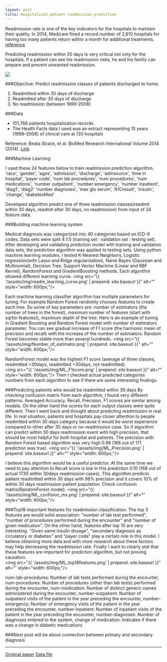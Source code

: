 ```yaml
---
layout: post
title: Hospitalized patient readmission prediction
---
```


Readmission rate is one of the key indicators for the hospitals to maintain their quality.
In 2014, Medicare fined a record number of 2,610 hospitals  for having too many patients return within a month for additional treatments.
[reference](http://kaiserhealthnews.org/news/medicare-readmissions-penalties-2015/)

Predicting readmission within 30 days is very critical not only for the hospitals. If a patient can see his readmission risks, he and his family can prepare and prevent unwanted readmission.

<img src="{{ '/assets/img/readmission.jpg' | prepend: site.baseurl }}">

###Objective: Predict readmission classes of patients discharged to home.

1. Readmitted within 30 days of discharge
2. Readmitted after 30 days of discharge
3. No readmission (between 1999-2008)


###Data

* 101,766 patients hospitalization records.
* The Health Facts data I used was an extract representing 10 years (1999–2008) of clinical care at 130 hospitals

Reference:
Beata Strack, et al.
BioMed Research International Volume 2014 (2014).
[Link](http://www.hindawi.com/journals/bmri/2014/781670/)


###Machine Learning

I used these 24 features below to train readmission prediction algorithm. 
'race', 'gender', 'ages', 'admission', 'discharge', 'admsource', 'time in hospital', 'payer code', 'num lab procedures', 'num procedures', 'num medications', 'number outpatient', 'number emergency', 'number inpatient', 'diag1', 'diag2' 'number diagnoses', 'max glu serum', 'A1Cresult', 'insulin', 'change', 'diabetesMed'


Developed algorithm predict one of three readmission classes(readmit within 30 days, readmit after 30 days, no readmission) from input of 24 feature data.

###Building machine learning system

Medical diagnosis was categorized into 40 categories based on ICD-9 codes. 
Data sets were split 4:1:5 (training set : validation set : testing set). After developing and validating prediction model with training and validation data sets, the prediction algorithm was applied to testing sets. Using python machine learning modules, I tested K-Nearest Neighbors, Logistic regression(with Lasso and Ridge regularization), Naive Bayes (Gaussian and Multinomial), Decision Tree, Support Vector Machine (Linear and RBF Kernel), RandomForest and GradientBoosting methods. Each algorithm showed different learning curve.
<img src="{{ '/assets/img/readm_learning_curve.png' | prepend: site.baseurl }}" alt=“" style="width: 600px;"/>

Each machine learning classifier algorithm has multiple parameters for tuning. For example Random Forest randomly chooses features to create each tree. So some of key parameters are: number of estimators (the number of trees in the forest), maximum number of features (start with sqrt(n features)), maximum depth of the tree.
Here is an example of tuning in Gradient Boosting and Random Forest model with number of estimators parameter. You can see gradual increase of F1 score (the harmonic mean of precision and recall) with the increase of the number of estimators. Random Forest becomes stable more than several hundreds. 
<img src="{{ '/assets/img/Number_of_estimator.png' | prepend: site.baseurl }}" alt=“" style="width: 600px;"/>

RandomForest model was the highest F1 score (average of three classes, readmitted >30days, readmitted <30days, not readmitted).    
<img src="{{ '/assets/img/ML_F1score.png' | prepend: site.baseurl }}" alt=“" style="width: 600px;"/>
Then I checked actual predicted categories numbers from each algorithm to see if there are some interesting findings.

###Predicting patients who would be readmitted within 30 days 
By checking confusion matrix from each algorithm, I found very different patterns. Averaged Accuracy, Recall, Precision, F1 scores are similar among models. On the other hand the scores for each output classes were quite different. Then I went back and thought about predicting readmission in real life.
In real situation, patients and hospitals pay closer attention to people readmitted within 30 days category because it would be worst experience compared to other after 30 days or no-readmission case. So if algorithm can predict within 30 days readmission event with high precision, that should be most helpful for both hospital and patients.
The precision with Random Forest based algorithm was very high 0.98 (168 out of 171 prediction was true).
<img src="{{ '/assets/img/ML_Precision.png' | prepend: site.baseurl }}" alt=“" style="width: 600px;"/>

I believe this algorithm would be a useful predictor.
At the same time we need to pay attention to Recall score is low in this prediction 0.10 (168 out of actual 1730 within 30days readmission cases).
This algorithm predicts patient readmitted within 30 days with 98% precision and it covers 10% of within 30 days readmission patient population. 
Check confusion matrix(RandomForest model).
<img src="{{ '/assets/img/ML_confision_mx.png' | prepend: site.baseurl }}" alt=“" style="width: 600px;"/>


###Top18 important features for readmission classification.
The top 3 features are would solid association: "number of lab test performed", "number of procedures performed during the encounter" and "number of given medication". On the other hand, features after top 10 are very interesting. "Given same insulin dosage", "secondary diagnosis as circulatory or diabetes" and "payer code" play a certain role in this model. I believe obtaining more data and with more research about these factors may help decreasing the readmission rate. Finally I want to clearly stat that these features are important for prediction algorithm, but not proving causation.  
<img src="{{ '/assets/img/ML_top18features.png' | prepend: site.baseurl }}" alt=“" style="width: 600px;"/>


num-lab-procedures: Number of lab tests performed during the encounter, 
num-procedures: Number of procedures (other than lab tests) performed during the encounter, 
num-medication: Number of distinct generic names administered during the encounter, 
number-outpatient: Number of outpatient visits of the patient in the year preceding the encounter, 
number-emergency: Number of emergency visits of the patient in the year preceding the encounter, 
number-inpatient: Number of inpatient visits of the patient in the year preceding the encounter, 
number-diagnoses: Number of diagnoses entered to the system, 
change of medication: Indicates if there was a change in diabetic medications
      

###Next post will be about connection between primary and secondary diagnosis

-------------------------------------
[Original paper](http://www.hindawi.com/journals/bmri/2014/781670/)
[Data file](https://archive.ics.uci.edu/ml/datasets/Diabetes+130-US+hospitals+for+years+1999-2008)





